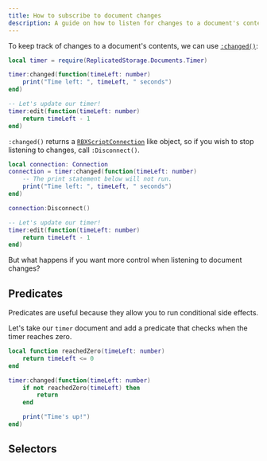 ```yaml
---
title: How to subscribe to document changes
description: A guide on how to listen for changes to a document's contents in Mara.
---
```


To keep track of changes to a document's contents, we can use [`:changed()`](/mara/reference/create-document/document/#changedcallback):

```lua showLineNumbers
local timer = require(ReplicatedStorage.Documents.Timer)

timer:changed(function(timeLeft: number)
    print("Time left: ", timeLeft, " seconds")
end)

-- Let's update our timer!
timer:edit(function(timeLeft: number)
    return timeLeft - 1
end)
```

`:changed()` returns a [`RBXScriptConnection`](https://create.roblox.com/docs/reference/engine/datatypes/RBXScriptConnection) like object, so if you wish to stop listening to changes, call `:Disconnect()`.

```lua showLineNumbers
local connection: Connection
connection = timer:changed(function(timeLeft: number)
    -- The print statement below will not run.
    print("Time left: ", timeLeft, " seconds")
end)

connection:Disconnect()

-- Let's update our timer!
timer:edit(function(timeLeft: number)
    return timeLeft - 1
end)
```

But what happens if you want more control when listening to document changes?

## Predicates

Predicates are useful because they allow you to run conditional side effects.

Let's take our `timer` document and add a predicate that checks when the timer reaches zero.

```lua showLineNumbers
local function reachedZero(timeLeft: number)
    return timeLeft <= 0
end

timer:changed(function(timeLeft: number)
    if not reachedZero(timeLeft) then
        return
    end

    print("Time's up!")
end)
```

## Selectors


